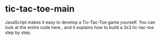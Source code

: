 # tic-tac-toe-main
JavaScript makes it easy to develop a Tic-Tac-Toe game yourself. You can look at the entire code here , and it explains how to build a 3x3 tic-tac-toe step by step.
